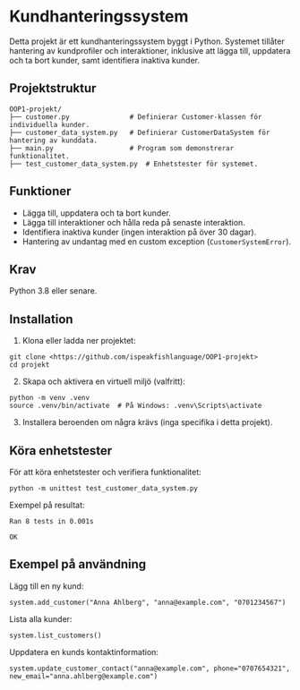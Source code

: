 # Kundhanteringssystem
Detta projekt är ett kundhanteringssystem byggt i Python. Systemet tillåter hantering av kundprofiler och interaktioner, inklusive att lägga till, uppdatera och ta bort kunder, samt identifiera inaktiva kunder.

## Projektstruktur
````
OOP1-projekt/
├── customer.py               # Definierar Customer-klassen för individuella kunder.
├── customer_data_system.py   # Definierar CustomerDataSystem för hantering av kunddata.
├── main.py                   # Program som demonstrerar funktionalitet.
├── test_customer_data_system.py  # Enhetstester för systemet.
````

## Funktioner
* Lägga till, uppdatera och ta bort kunder.
* Lägga till interaktioner och hålla reda på senaste interaktion.
* Identifiera inaktiva kunder (ingen interaktion på över 30 dagar).
* Hantering av undantag med en custom exception (`CustomerSystemError`).

## Krav
Python 3.8 eller senare.

## Installation
1. Klona eller ladda ner projektet:
````
git clone <https://github.com/ispeakfishlanguage/OOP1-projekt>
cd projekt
````

2. Skapa och aktivera en virtuell miljö (valfritt):
````
python -m venv .venv
source .venv/bin/activate  # På Windows: .venv\Scripts\activate
````

3. Installera beroenden om några krävs (inga specifika i detta projekt).

## Köra enhetstester
För att köra enhetstester och verifiera funktionalitet:
````
python -m unittest test_customer_data_system.py
````
Exempel på resultat:
````
Ran 8 tests in 0.001s

OK
````
## Exempel på användning
Lägg till en ny kund:
````
system.add_customer("Anna Ahlberg", "anna@example.com", "0701234567")

````
Lista alla kunder:
````
system.list_customers()
````
Uppdatera en kunds kontaktinformation:
````
system.update_customer_contact("anna@example.com", phone="0707654321", new_email="anna.ahlberg@example.com")
````
